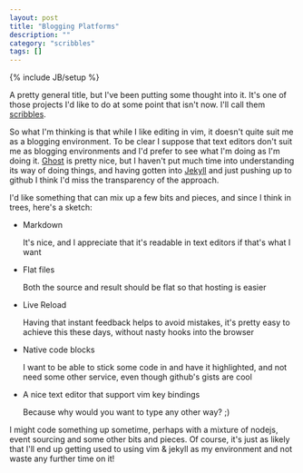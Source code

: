 ```yaml
---
layout: post
title: "Blogging Platforms"
description: ""
category: "scribbles"
tags: []
---
```

{% include JB/setup %}

A pretty general title, but I've been putting some thought into it. It's one of those projects I'd like to do at some point that isn't now. I'll call them [scribbles](/categories.html#scribbles-ref).

So what I'm thinking is that while I like editing in vim, it doesn't quite suit me as a blogging environment. To be clear I suppose that text editors don't suit me as blogging environments and I'd prefer to see what I'm doing as I'm doing it. [Ghost](http://ghost.org) is pretty nice, but I haven't put much time into understanding its way of doing things, and having gotten into [Jekyll](http://jekyllrb.com) and just pushing up to github I think I'd miss the transparency of the approach.

I'd like something that can mix up a few bits and pieces, and since I think in trees, here's a sketch:

* Markdown

  It's nice, and I appreciate that it's readable in text editors if that's what I want

* Flat files

  Both the source and result should be flat so that hosting is easier

* Live Reload

  Having that instant feedback helps to avoid mistakes, it's pretty easy to achieve this these days, without nasty hooks into the browser

* Native code blocks

  I want to be able to stick some code in and have it highlighted, and not need some other service, even though github's gists are cool

* A nice text editor that support vim key bindings

  Because why would you want to type any other way? ;)

I might code something up sometime, perhaps with a mixture of nodejs, event sourcing and some other bits and pieces. Of course, it's just as likely that I'll end up getting used to using vim & jekyll as my environment and not waste any further time on it!
